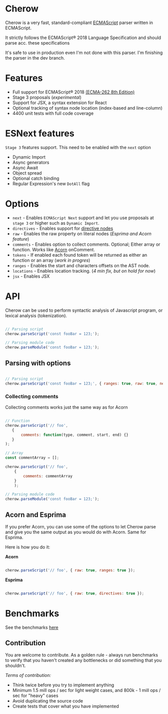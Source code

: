 # Cherow

Cherow is a very fast, standard-compliant [ECMAScript](http://www.ecma-international.org/publications/standards/Ecma-262.htm) parser written in ECMAScript. 

It strictly follows the ECMAScript® 2018 Language Specification and should parse acc. these specifications

It's safe to use in production even I'm not done with this parser. I'm finishing the parser in the dev branch.

# Features 

- Full support for ECMAScript® 2018 [(ECMA-262 8th Edition)](http://www.ecma-international.org/publications/standards/Ecma-262.htm)
- Stage 3 proposals (*experimental*)
- Support for JSX, a syntax extension for React
- Optional tracking of syntax node location (index-based and line-column)
- 4400 unit tests with full code coverage

# ESNext features

`Stage 3` features support. This need to be enabled with the `next` option

- Dynamic Import
- Async generators
- Async Await
- Object spread
- Optional catch binding
- Regular Expression's new `DotAll` flag

# Options

* `next` - Enables `ECMAScript Next` support and let you use proposals at `stage 3` or higher such as `Dynamic Import`.
* `directives` - Enables support for [directive nodes](https://github.com/estree/estree/pull/152)
* `raw` - Enables the raw property on literal nodes (*Esprima and Acorn feature*)
* `comments` - Enables option to collect comments. Optional; Either array or function. Works like [Acorn](https://github.com/ternjs/acorn) onComment.
* `tokens` - If enabled each found token will be returned as either an function or an array (*work in progres*)
* `ranges` - Enables the start and characters offsets on the AST node.
* `locations` - Enables location tracking. (*4 min fix, but on hold for now*)
* `jsx` - Enables JSX

# API

Cherow can be used to perform syntactic analysis of Javascript program, or lexical analysis (tokenization).

```js

// Parsing script
cherow.parseScript('const fooBar = 123;');

// Parsing module code
cherow.parseModule('const fooBar = 123;');

```
## Parsing with options


```js

// Parsing script
cherow.parseScript('const fooBar = 123;', { ranges: true, raw: true, next: true});

```


### Collecting comments

Collecting comments works just the same way as for Acorn
```js

// Function
cherow.parseScript('// foo', 
   { 
       comments: function(type, comment, start, end) {} 
   }
);

// Array
const commentArray = [];

cherow.parseScript('// foo', 
    { 
        comments: commentArray 
    }
    );

// Parsing module code
cherow.parseModule('const fooBar = 123;');

```

## Acorn and Esprima

If you prefer Acorn, you can use some of the options to let Cherow parse and give you the same output as you would do
with Acorn. Same for Esprima.

Here is how you do it:

**Acorn**

```js

cherow.parseScript('// foo', { raw: true, ranges: true });
```

**Esprima**

```js

cherow.parseScript('// foo', { raw: true, directives: true });

```

# Benchmarks

See the benchmarks [here](BENCHMARK.md)


## Contribution
 
 You are welcome to contribute. As a golden rule - always run benchmarks to verify that you haven't created any
 bottlenecks or did something that you shouldn't.

*Terms of contribution:*

- Think twice before you try to implement anything
- Minimum 1.5 mill ops / sec for light weight cases, and 800k - 1 mill ops / sec for "heavy" cases
- Avoid duplicating the source code
- Create tests that cover what you have implemented
